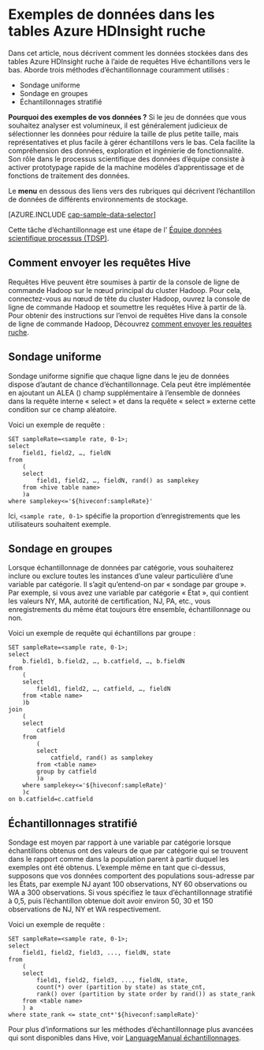 <properties
    pageTitle="Exemples de données dans les tables Azure HDInsight ruche | Microsoft Azure"
    description="Vers le bas échantillonnage des données dans des tableaux ruche Azure HDInsight (Hadopop)"
    services="machine-learning,hdinsight"
    documentationCenter=""
    authors="bradsev"
    manager="jhubbard"
    editor="cgronlun"  />

<tags
    ms.service="machine-learning"
    ms.workload="data-services"
    ms.tgt_pltfrm="na"
    ms.devlang="na"
    ms.topic="article"
    ms.date="09/19/2016"
    ms.author="hangzh;bradsev" />

# <a name="sample-data-in-azure-hdinsight-hive-tables"></a>Exemples de données dans les tables Azure HDInsight ruche

Dans cet article, nous décrivent comment les données stockées dans des tables Azure HDInsight ruche à l’aide de requêtes Hive échantillons vers le bas. Aborde trois méthodes d’échantillonnage couramment utilisés :

* Sondage uniforme
* Sondage en groupes
* Échantillonnages stratifié

**Pourquoi des exemples de vos données ?**
Si le jeu de données que vous souhaitez analyser est volumineux, il est généralement judicieux de sélectionner les données pour réduire la taille de plus petite taille, mais représentatives et plus facile à gérer échantillons vers le bas. Cela facilite la compréhension des données, exploration et ingénierie de fonctionnalité. Son rôle dans le processus scientifique des données d’équipe consiste à activer prototypage rapide de la machine modèles d’apprentissage et de fonctions de traitement des données.

Le **menu** en dessous des liens vers des rubriques qui décrivent l’échantillon de données de différents environnements de stockage.

[AZURE.INCLUDE [cap-sample-data-selector](../../includes/cap-sample-data-selector.md)]

Cette tâche d’échantillonnage est une étape de l' [Équipe données scientifique processus (TDSP)](https://azure.microsoft.com/documentation/learning-paths/cortana-analytics-process/).


## <a name="how-to-submit-hive-queries"></a>Comment envoyer les requêtes Hive
Requêtes Hive peuvent être soumises à partir de la console de ligne de commande Hadoop sur le nœud principal du cluster Hadoop. Pour cela, connectez-vous au nœud de tête du cluster Hadoop, ouvrez la console de ligne de commande Hadoop et soumettre les requêtes Hive à partir de là. Pour obtenir des instructions sur l’envoi de requêtes Hive dans la console de ligne de commande Hadoop, Découvrez [comment envoyer les requêtes ruche](machine-learning-data-science-move-hive-tables.md#submit).

## <a name="uniform"></a>Sondage uniforme
Sondage uniforme signifie que chaque ligne dans le jeu de données dispose d’autant de chance d’échantillonnage. Cela peut être implémentée en ajoutant un ALEA () champ supplémentaire à l’ensemble de données dans la requête interne « select » et dans la requête « select » externe cette condition sur ce champ aléatoire.

Voici un exemple de requête :

    SET sampleRate=<sample rate, 0-1>;
    select
        field1, field2, …, fieldN
    from
        (
        select
            field1, field2, …, fieldN, rand() as samplekey
        from <hive table name>
        )a
    where samplekey<='${hiveconf:sampleRate}'

Ici, `<sample rate, 0-1>` spécifie la proportion d’enregistrements que les utilisateurs souhaitent exemple.

## <a name="group"></a>Sondage en groupes

Lorsque échantillonnage de données par catégorie, vous souhaiterez inclure ou exclure toutes les instances d’une valeur particulière d’une variable par catégorie. Il s’agit qu’entend-on par « sondage par groupe ».
Par exemple, si vous avez une variable par catégorie « État », qui contient les valeurs NY, MA, autorité de certification, NJ, PA, etc., vous enregistrements du même état toujours être ensemble, échantillonnage ou non.

Voici un exemple de requête qui échantillons par groupe :

    SET sampleRate=<sample rate, 0-1>;
    select
        b.field1, b.field2, …, b.catfield, …, b.fieldN
    from
        (
        select
            field1, field2, …, catfield, …, fieldN
        from <table name>
        )b
    join
        (
        select
            catfield
        from
            (
            select
                catfield, rand() as samplekey
            from <table name>
            group by catfield
            )a
        where samplekey<='${hiveconf:sampleRate}'
        )c
    on b.catfield=c.catfield

## <a name="stratified"></a>Échantillonnages stratifié

Sondage est moyen par rapport à une variable par catégorie lorsque échantillons obtenus ont des valeurs de que par catégorie qui se trouvent dans le rapport comme dans la population parent à partir duquel les exemples ont été obtenus. L’exemple même en tant que ci-dessus, supposons que vos données comportent des populations sous-adresse par les États, par exemple NJ ayant 100 observations, NY 60 observations ou WA a 300 observations. Si vous spécifiez le taux d’échantillonnage stratifié à 0,5, puis l’échantillon obtenue doit avoir environ 50, 30 et 150 observations de NJ, NY et WA respectivement.

Voici un exemple de requête :

    SET sampleRate=<sample rate, 0-1>;
    select
        field1, field2, field3, ..., fieldN, state
    from
        (
        select
            field1, field2, field3, ..., fieldN, state,
            count(*) over (partition by state) as state_cnt,
            rank() over (partition by state order by rand()) as state_rank
        from <table name>
        ) a
    where state_rank <= state_cnt*'${hiveconf:sampleRate}'


Pour plus d’informations sur les méthodes d’échantillonnage plus avancées qui sont disponibles dans Hive, voir [LanguageManual échantillonnages](https://cwiki.apache.org/confluence/display/Hive/LanguageManual+Sampling).
